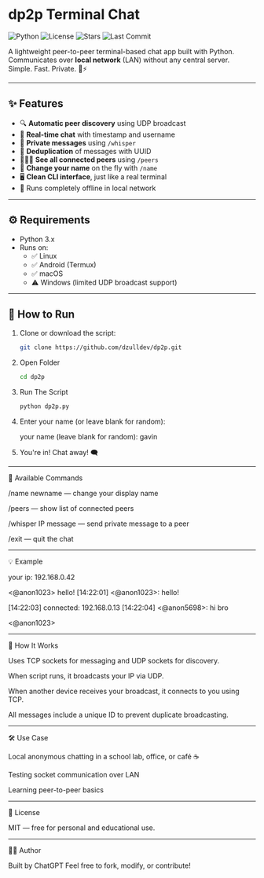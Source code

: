 # dp2p Terminal Chat

![Python](https://img.shields.io/badge/python-3.x-blue?logo=python)
![License](https://img.shields.io/badge/license-MIT-green)
![Stars](https://img.shields.io/github/stars/dzulldev/dp2p?style=social)
![Last Commit](https://img.shields.io/github/last-commit/dzulldev/dp2p?color=orange)

A lightweight peer-to-peer terminal-based chat app built with Python.  
Communicates over **local network** (LAN) without any central server.  
Simple. Fast. Private. 🔐⚡

---

## ✨ Features

- 🔍 **Automatic peer discovery** using UDP broadcast
- 💬 **Real-time chat** with timestamp and username
- 👤 **Private messages** using `/whisper`
- 🧠 **Deduplication** of messages with UUID
- 🧑‍🤝‍🧑 **See all connected peers** using `/peers`
- 📝 **Change your name** on the fly with `/name`
- 🖥️ **Clean CLI interface**, just like a real terminal
- 🔌 Runs completely offline in local network

---

## ⚙️ Requirements

- Python 3.x
- Runs on:
  - ✅ Linux
  - ✅ Android (Termux)
  - ✅ macOS
  - ⚠️ Windows (limited UDP broadcast support)

---

## 🚀 How to Run

1. Clone or download the script:
   ```bash
   git clone https://github.com/dzulldev/dp2p.git
   ```
2. Open Folder
   ```bash
   cd dp2p
   ```

3. Run The Script
   ```bash
   python dp2p.py
   ```

4. Enter your name (or leave blank for random):

    your name (leave blank for random): gavin

6. You're in! Chat away! 🗨️

---

🧠 Available Commands

/name newname — change your display name

/peers — show list of connected peers

/whisper IP message — send private message to a peer

/exit — quit the chat

---

💡 Example

your ip: 192.168.0.42

<@anon1023> hello!
[14:22:01] <@anon1023>: hello!

[14:22:03] connected: 192.168.0.13
[14:22:04] <@anon5698>: hi bro

<@anon1023>

---

🔐 How It Works

Uses TCP sockets for messaging and UDP sockets for discovery.

When script runs, it broadcasts your IP via UDP.

When another device receives your broadcast, it connects to you using TCP.

All messages include a unique ID to prevent duplicate broadcasting.

---

🛠 Use Case

Local anonymous chatting in a school lab, office, or café ☕

Testing socket communication over LAN

Learning peer-to-peer basics

---

📄 License

MIT — free for personal and educational use.

---

🙋‍♂️ Author

Built by ChatGPT
Feel free to fork, modify, or contribute!

